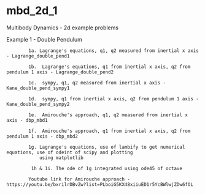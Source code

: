 # mbd_2d_1
Multibody Dynamics - 2d example problems

Example 1 - Double Pendulum

            1a. Lagrange's equations, q1, q2 measured from inertial x axis - Lagrange_double_pend1
            
            1b.  Lagrange's equations, q1 from inertial x axis, q2 from pendulum 1 axis - Lagrange_double_pend2
            
            1c.  sympy, q1, q2 measured from inertial x axis - Kane_double_pend_sympy1
            
            1d.  sympy, q1 from inertial x axis, q2 from pendulum 1 axis - Kane_double_pend_sympy2
            
            1e.  Amirouche's approach, q1, q2 measured from inertial x axis - dbp_mbd1
            
            1f.  Amirouche's approach, q1 from inertial x axis, q2 from pendulum 1 axis - dbp_mbd2
            
            1g. Lagrange's equations, use of lambify to get numerical equations, use of odeint of scipy and plotting 
                using matplotlib
                
             1h & 1i. The ode of 1g integrated using ode45 of octave
            
            Youtube link for Amirouche approach - https://youtu.be/bxrilrDBvZw?list=PLboiG5KX48xiiuED1r5YcBWlwjZDw6fOL
